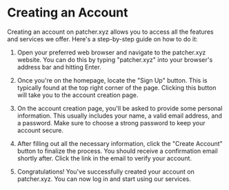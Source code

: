 # Creating an Account

Creating an account on patcher.xyz allows you to access all the features and services we offer. Here's a step-by-step guide on how to do it:

1. Open your preferred web browser and navigate to the patcher.xyz website. You can do this by typing "patcher.xyz" into your browser's address bar and hitting Enter.

2. Once you're on the homepage, locate the "Sign Up" button. This is typically found at the top right corner of the page. Clicking this button will take you to the account creation page.

3. On the account creation page, you'll be asked to provide some personal information. This usually includes your name, a valid email address, and a password. Make sure to choose a strong password to keep your account secure.

4. After filling out all the necessary information, click the "Create Account" button to finalize the process. You should receive a confirmation email shortly after. Click the link in the email to verify your account.

5. Congratulations! You've successfully created your account on patcher.xyz. You can now log in and start using our services.
